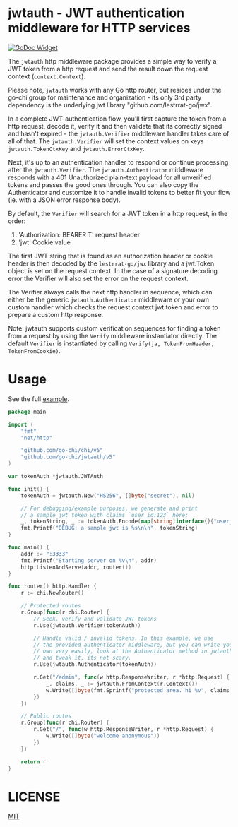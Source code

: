 # jwtauth - JWT authentication middleware for HTTP services

[![GoDoc Widget]][godoc]

The `jwtauth` http middleware package provides a simple way to verify a JWT token
from a http request and send the result down the request context (`context.Context`).

Please note, `jwtauth` works with any Go http router, but resides under the go-chi group
for maintenance and organization - its only 3rd party dependency is the underlying jwt library
"github.com/lestrrat-go/jwx".

In a complete JWT-authentication flow, you'll first capture the token from a http
request, decode it, verify it and then validate that its correctly signed and hasn't
expired - the `jwtauth.Verifier` middleware handler takes care of all of that. The
`jwtauth.Verifier` will set the context values on keys `jwtauth.TokenCtxKey` and
`jwtauth.ErrorCtxKey`.

Next, it's up to an authentication handler to respond or continue processing after the
`jwtauth.Verifier`. The `jwtauth.Authenticator` middleware responds with a 401 Unauthorized
plain-text payload for all unverified tokens and passes the good ones through. You can
also copy the Authenticator and customize it to handle invalid tokens to better fit
your flow (ie. with a JSON error response body).

By default, the `Verifier` will search for a JWT token in a http request, in the order:

1.  'Authorization: BEARER T' request header
2.  'jwt' Cookie value

The first JWT string that is found as an authorization header
or cookie header is then decoded by the `lestrrat-go/jwx` library and a jwt.Token
object is set on the request context. In the case of a signature decoding error
the Verifier will also set the error on the request context.

The Verifier always calls the next http handler in sequence, which can either
be the generic `jwtauth.Authenticator` middleware or your own custom handler
which checks the request context jwt token and error to prepare a custom
http response.

Note: jwtauth supports custom verification sequences for finding a token
from a request by using the `Verify` middleware instantiator directly. The default
`Verifier` is instantiated by calling `Verify(ja, TokenFromHeader, TokenFromCookie)`.

# Usage

See the full [example](https://github.com/go-chi/jwtauth/blob/master/_example/main.go).

```go
package main

import (
	"fmt"
	"net/http"

	"github.com/go-chi/chi/v5"
	"github.com/go-chi/jwtauth/v5"
)

var tokenAuth *jwtauth.JWTAuth

func init() {
	tokenAuth = jwtauth.New("HS256", []byte("secret"), nil)

	// For debugging/example purposes, we generate and print
	// a sample jwt token with claims `user_id:123` here:
	_, tokenString, _ := tokenAuth.Encode(map[string]interface{}{"user_id": 123})
	fmt.Printf("DEBUG: a sample jwt is %s\n\n", tokenString)
}

func main() {
	addr := ":3333"
	fmt.Printf("Starting server on %v\n", addr)
	http.ListenAndServe(addr, router())
}

func router() http.Handler {
	r := chi.NewRouter()

	// Protected routes
	r.Group(func(r chi.Router) {
		// Seek, verify and validate JWT tokens
		r.Use(jwtauth.Verifier(tokenAuth))

		// Handle valid / invalid tokens. In this example, we use
		// the provided authenticator middleware, but you can write your
		// own very easily, look at the Authenticator method in jwtauth.go
		// and tweak it, its not scary.
		r.Use(jwtauth.Authenticator(tokenAuth))

		r.Get("/admin", func(w http.ResponseWriter, r *http.Request) {
			_, claims, _ := jwtauth.FromContext(r.Context())
			w.Write([]byte(fmt.Sprintf("protected area. hi %v", claims["user_id"])))
		})
	})

	// Public routes
	r.Group(func(r chi.Router) {
		r.Get("/", func(w http.ResponseWriter, r *http.Request) {
			w.Write([]byte("welcome anonymous"))
		})
	})

	return r
}
```

# LICENSE

[MIT](/LICENSE)

[godoc]: https://godoc.org/github.com/go-chi/jwtauth
[godoc widget]: https://godoc.org/github.com/go-chi/jwtauth?status.svg
